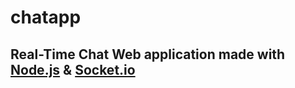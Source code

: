 # chatapp
## Real-Time Chat Web application made with [Node.js](https://nodejs.org/en/) & [Socket.io](https://socket.io/)
